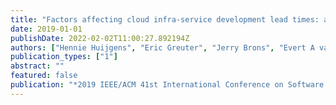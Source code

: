 ```yaml
---
title: "Factors affecting cloud infra-service development lead times: a case study at ING"
date: 2019-01-01
publishDate: 2022-02-02T11:00:27.892194Z
authors: ["Hennie Huijgens", "Eric Greuter", "Jerry Brons", "Evert A van Doorn", "Ioannis Papadopoulos", "Francisco Morales Martinez", "Mauricio Aniche", "Otto Visser", "Arie van Deursen"]
publication_types: ["1"]
abstract: ""
featured: false
publication: "*2019 IEEE/ACM 41st International Conference on Software Engineering: Software Engineering in Practice (ICSE-SEIP)*"
---
```


